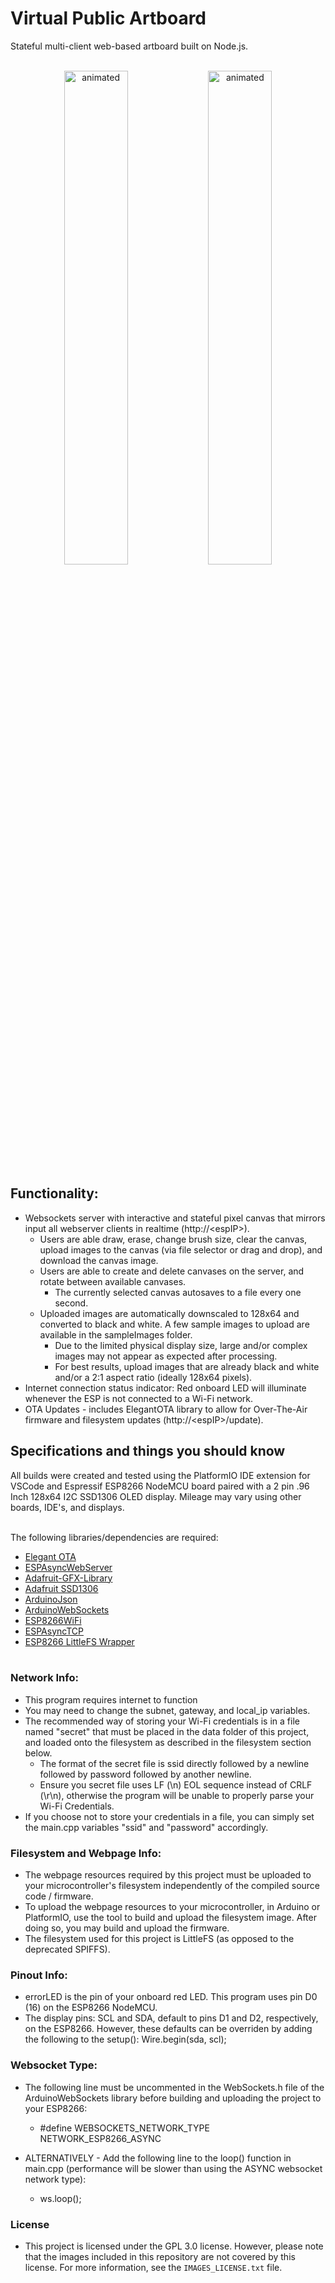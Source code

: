 # Virtual Public Artboard
Stateful multi-client web-based artboard built on Node.js.    <br><br>    
<p align="center" float="left">
  <img src="webPage.gif" alt="animated" width="45%"/>
  <img src="display.gif" alt="animated" width="45%"/>
</p>        

## Functionality:
* Websockets server with interactive and stateful pixel canvas that mirrors input all webserver clients in realtime (http://\<espIP\>).
  * Users are able draw, erase, change brush size, clear the canvas, upload images to the canvas (via file selector or drag and drop), and download the canvas image.
  * Users are able to create and delete canvases on the server, and rotate between available canvases.
    * The currently selected canvas autosaves to a file every one second.
  * Uploaded images are automatically downscaled to 128x64 and converted to black and white. A few sample images to upload are available in the sampleImages folder.
    * Due to the limited physical display size, large and/or complex images may not appear as expected after processing.
    * For best results, upload images that are already black and white and/or a 2:1 aspect ratio (ideally 128x64 pixels).
* Internet connection status indicator: Red onboard LED will illuminate whenever the ESP is not connected to a Wi-Fi network.
* OTA Updates - includes ElegantOTA library to allow for Over-The-Air firmware and filesystem updates (http://\<espIP\>/update).

## Specifications and things you should know
All builds were created and tested using the PlatformIO IDE extension for VSCode and Espressif ESP8266 NodeMCU board paired with a 2 pin .96 Inch 128x64 I2C SSD1306 OLED display. Mileage may vary using other boards, IDE's, and displays.    <br><br>

The following libraries/dependencies are required:
* [Elegant OTA](https://github.com/ayushsharma82/ElegantOTA)
* [ESPAsyncWebServer](https://github.com/me-no-dev/ESPAsyncWebServer)    
* [Adafruit-GFX-Library](https://github.com/adafruit/Adafruit-GFX-Library)    
* [Adafruit SSD1306](https://github.com/adafruit/Adafruit_SSD1306)
* [ArduinoJson](https://github.com/bblanchon/ArduinoJson)
* [ArduinoWebSockets](https://github.com/Links2004/arduinoWebSockets)
* [ESP8266WiFi](https://github.com/esp8266/Arduino/tree/master/libraries/ESP8266WiFi)
* [ESPAsyncTCP](https://github.com/me-no-dev/ESPAsyncTCP)
* [ESP8266 LittleFS Wrapper](https://github.com/esp8266/Arduino/blob/master/libraries/LittleFS/src/LittleFS.h)    <br><br>

### Network Info:
* This program requires internet to function
* You may need to change the subnet, gateway, and local_ip variables.    
* The recommended way of storing your Wi-Fi credentials is in a file named "secret" that must be placed in the data folder of this project, and loaded onto the filesystem as described in the filesystem section below.
  * The format of the secret file is ssid directly followed by a newline followed by password followed by another newline.
  * Ensure you secret file uses LF (\\n) EOL sequence instead of CRLF (\\r\\n), otherwise the program will be unable to properly parse your Wi-Fi Credentials.
* If you choose not to store your credentials in a file, you can simply set the main.cpp variables "ssid" and "password" accordingly.

### Filesystem and Webpage Info:
* The webpage resources required by this project must be uploaded to your microcontroller's filesystem independently of the compiled source code / firmware.
* To upload the webpage resources to your microcontroller, in Arduino or PlatformIO, use the tool to build and upload the filesystem image. After doing so, you may build and upload the firmware.    
* The filesystem used for this project is LittleFS (as opposed to the deprecated SPIFFS).

### Pinout Info:
* errorLED is the pin of your onboard red LED. This program uses pin D0 (16) on the ESP8266 NodeMCU.    
* The display pins: SCL and SDA, default to pins D1 and D2, respectively, on the ESP8266. However, these defaults can be overriden by adding the following to the setup(): Wire.begin(sda, scl);

### Websocket Type:
* The following line must be uncommented in the WebSockets.h file of the ArduinoWebSockets library before building and uploading the project to your ESP8266:
  * #define WEBSOCKETS_NETWORK_TYPE NETWORK_ESP8266_ASYNC

* ALTERNATIVELY - Add the following line to the loop() function in main.cpp (performance will be slower than using the ASYNC websocket network type):
  * ws.loop();

### License
* This project is licensed under the GPL 3.0 license. However, please note that the images included in this repository are not covered by this license. For more information, see the `IMAGES_LICENSE.txt` file.
